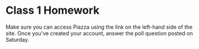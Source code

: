# Class 1 Homework

Make sure you can access Piazza using the link on the left-hand side of the site. Once you've created your account, answer the poll question posted on Saturday.